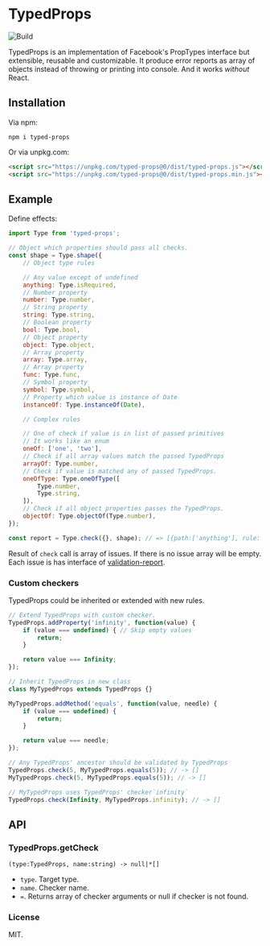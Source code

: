 # TypedProps

![Build](https://img.shields.io/travis/rumkin/typed-props.svg)

TypedProps is an implementation of Facebook's PropTypes interface but extensible,
reusable and customizable. It produce error reports as array of objects
instead of throwing or printing into console. And it works *without* React.

## Installation

Via npm:
```shell
npm i typed-props
```

Or via unpkg.com:

```html
<script src="https://unpkg.com/typed-props@0/dist/typed-props.js"></script>
<script src="https://unpkg.com/typed-props@0/dist/typed-props.min.js"></script>
```

## Example

Define effects:
```javascript
import Type from 'typed-props';

// Object which properties should pass all checks.
const shape = Type.shape({
    // Object type rules

    // Any value except of undefined
    anything: Type.isRequired,
    // Number property
    number: Type.number,
    // String property
    string: Type.string,
    // Boolean property
    bool: Type.bool,
    // Object property
    object: Type.object,
    // Array property
    array: Type.array,
    // Array property
    func: Type.func,
    // Symbol property
    symbol: Type.symbol,
    // Property which value is instance of Date
    instanceOf: Type.instanceOf(Date),

    // Complex rules

    // One of check if value is in list of passed primitives
    // It works like an enum
    oneOf: ['one', 'two'],
    // Check if all array values match the passed TypedProps
    arrayOf: Type.number,
    // Check if value is matched any of passed TypedProps.
    oneOfType: Type.oneOfType([
        Type.number,
        Type.string,
    ]),
    // Check if all object properties passes the TypedProps.
    objectOf: Type.objectOf(Type.number),
});

const report = Type.check({}, shape); // => [{path:['anything'], rule: 'isRequired', details: {is: false}}]
```

Result of `check` call is array of issues. If there is no issue array will be
empty. Each issue is has interface of [validation-report](https://npmjs.com/package/validation-report).

### Custom checkers

TypedProps could be inherited or extended with new rules.

```javascript
// Extend TypedProps with custom checker.
TypedProps.addProperty('infinity', function(value) {
    if (value === undefined) { // Skip empty values
        return;
    }

    return value === Infinity;
});

// Inherit TypedProps in new class
class MyTypedProps extends TypedProps {}

MyTypedProps.addMethod('equals', function(value, needle) {
    if (value === undefined) {
        return;
    }

    return value === needle;
});

// Any TypedProps' ancestor should be validated by TypedProps
TypedProps.check(5, MyTypedProps.equals(5)); // -> []
MyTypedProps.check(5, MyTypedProps.equals(5)); // -> []

// MyTypedProps uses TypedProps' checker`infinity`
TypedProps.check(Infinity, MyTypedProps.infinity); // -> []
```

## API

### TypedProps.getCheck

```
(type:TypedProps, name:string) -> null|*[]
```

* `type`. Target type.
* `name`. Checker name.
* `=`. Returns array of checker arguments or null if checker is not found.

### License

MIT.
